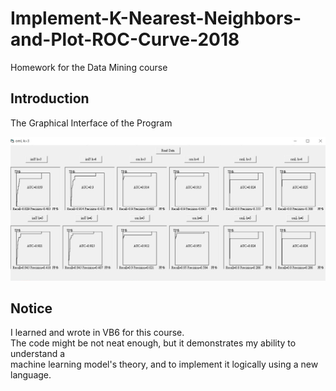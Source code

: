 # Implement-K-Nearest-Neighbors-and-Plot-ROC-Curve-2018
Homework for the Data Mining course

## Introduction

The Graphical Interface of the Program

![Program](output_graph.jpg)

## Notice
I learned and wrote in VB6 for this course.   
The code might be not neat enough,  but it demonstrates my ability to understand a  
machine learning model's theory, and to implement it logically using a new language.
